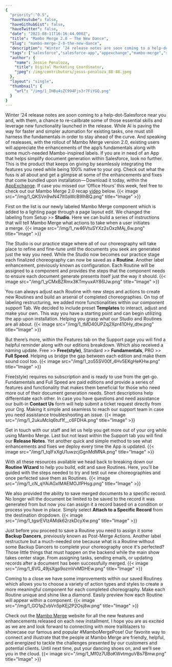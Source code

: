 ```yaml
---
{
  "priority":"0.5",
  "haveYoutube": false,
  "haveGithubGist": false,
  "haveTwitter": false,
  "date": "2023-08-11T16:16:44.000Z",
  "title": "Mambo Merge 2.0 — The New Dance",
  "Slug": "mambo-merge-2-0-the-new-dance",
  "description": "Winter ’24 release notes are soon coming to a help-dot-Salesforce near you and, with them, a chance to re-calibrate some of those essential skills and leverage new functionality launched in the release. While AI is paving the way for faster and simpler automation for existing tasks, one must still harness the fundamentals in order to stay ahead of the curve..",
  "tags": ["salesforce","salesforce-app","appexchange","mambo-merge","salesforce-doc-gen"],
  "author": {
    "name": Jessie Penaloza,
    "title": Digital Marketing Coordinator,
    "jpeg": /img/contributors/jesus-penaloza_88-88.jpeg
  },
  "layout": "single",
  "thumbnail": {
    "url": "/img/1_IHBu4sZC994Fjs3r7FiYGQ.png"
  }
}
---
```

Winter ’24 release notes are soon coming to a help-dot-Salesforce near you and, with them, a chance to re-calibrate some of those essential skills and leverage new functionality launched in the release. While AI is paving the way for faster and simpler automation for existing tasks, one must still harness the fundamentals in order to stay ahead of the curve.
And speaking of realeases, with the rollout of Mambo Merge version 2.0, existing users will appreciate the enhancements of the app’s fundamentals along with some much-needed Mambo-inspired labels. If you are in need of an App that helps simplify document generation within Salesforce, look no further. This is the product that keeps on giving by seamlessly integrating the features you need while being 100% native to your org.
Check out what the fuss is all about and get a glimpse at some of the enhancements and fixes that come bundled upon installation — Download it today, within the [AppExchange](https://appexchange.salesforce.com/appxListingDetail?listingId=a0N3A00000GCzIXUA1).
If case you missed our ‘Office Hours’ this week, feel free to check out our Mambo Merge 2.0 recap [video](https://youtu.be/H-nClQwdCG0) below.
{{< image src="/img/1_QKSVn9wN47It0aWcB9IhBQ.png" title="Image" >}}

First on the list is our newly labeled Mambo Merge component which is added to a lighting page through a page layout edit. We changed the labeling from Setup &gt;&gt; <strong>Studio</strong>. Here we can build a series of instructions that will tell Mambo Merge what actions to take when a user initiates a merge.
{{< image src="/img/1_rw46VtuSYXz2sOxzMAj_6w.png" title="Image" >}}

The Studio is our practice stage where all of our choreography will take place to refine and fine-tune until the documents you seek are generated just the way you need.
While the Studio now becomes our practice stage each finalized choreography can now be saved as a <strong>Routine</strong>. Another label enhancement, previously known as configuration. Each Routine will be assigned to a component and provides the steps that the component needs to ensure each document generate presents itself just the way it should.
{{< image src="/img/1_yCMxBZRmx3KTmyuxAY86Uw.png" title="Image" >}}

You can always adjust each Routine with new steps and actions to create new Routines and build an arsenal of completed choreographies.
On top of labeling restructuring, we added more functionalities within our component support Tab. We decided to include preset <strong>Templates</strong> to interact, adjust and make your own. This way you have a starting point and can begin utilizing the app upon installation. Helping you grasp what our Studio and Routines are all about.
{{< image src="/img/1_tMD40UPZq2Xpr41OHy_dtw.png" title="Image" >}}

But there’s more, within the Features tab on the Support page you will find a helpful reminder along with our editions breakdown. Which also received a naming update. Free &gt;&gt; <strong>Free(style)</strong>, Standard &gt;&gt; <strong>Fundamentals</strong>, PRO &gt;&gt; <strong>Full Speed</strong>. Helping us bridge the gap between each edition and make them sound cool too.
{{< image src="/img/1_zo55SV00f_4Hv5EKgHeKHw.png" title="Image" >}}

Free(style) requires no subscription and is ready to use from the get-go. Fundamentals and Full Speed are paid editions and provide a series of features and functionality that makes them beneficial for those who need more out of their document generation needs. Short descriptions help differentiate each other.
In case you have questions and need assistance our built-in <strong>Contact Us</strong> form will help submit a ticket request directly from your Org. Making it simple and seamless to reach our support team in case you need assistance troubleshooting an issue.
{{< image src="/img/1_2ukuMcIq6tuf1f__c6FDHA.png" title="Image" >}}

Get in touch with our staff and let us help you get more out of your org while using Mambo Merge.
Last but not least within the Support tab you will find our <strong>Release Notes</strong>. Yet another quick and simple method to see what enhancements and fixes we deploy every time the App is updated.
{{< image src="/img/1_tqlFxXgU1uwzcjGgnMdMNA.png" title="Image" >}}

With all these resources available we head back to breaking down our <strong>Routine Wizard</strong> to help you build, edit and save Routines. Here, you’ll be guided with the steps needed to try and test out new choreographies and once perfected save them as Routines.
{{< image src="/img/1_cN_qYAiAGxIMAEMOJfPHsg.png" title="Image" >}}

We also provided the ability to save merged documents to a specific record. No longer will the document be limited to be saved to the record it was generated from but now you can assign it a record based on a condition or process you have in place. Simply select <strong>Attach to a Specific Record</strong> from the destination dropdown.
{{< image src="/img/1_tgsrEVIzAMdk62rzkDcyXw.png" title="Image" >}}

Just before you proceed to save a Routine you need to assign it some <strong>Backup Dancers</strong>, previously known as Post-Merge Actions. Another label restructure but a much-needed one because what is a Routine without some Backup Dancers to complete your choreography once it&#39;s perfected? Those little things that must happen on the backend while the main show takes center stage. From assigning tasks, sending emails, or updating records after a document has been successfully merged.
{{< image src="/img/1_6VG_49jsXgp9ozmVvMDHEw.png" title="Image" >}}

Coming to a close we have some improvements within our saved Routines which allows you to choose a variety of action types and styles to create a more meaningful component for each completed choreography. Make each Routine unique and shine like a diamond. Easily preview how each Routine will appear within a component.
{{< image src="/img/1_GO1pZvbVn5pKEj2P2Osj8w.png" title="Image" >}}

Check out the [Mambo Merge](https://www.mambomerge.com/) website for all the new features and enhancements released on each new installment. I hope you are as excited as we are and look forward to connecting with more trailblazers to showcase our famous and popular #MamboMergePose! Our favorite way to connect and illustrate that the people at Mambo Merge are friendly, helpful, and energized to tackle the challenges presented by our customers and potential clients. Until next time, put your dancing shoes on, and we’ll see you in the cloud.
{{< image src="/img/1_Mf0z7UBoKWvtmguVBs7Bmw.png" title="Image" >}}

